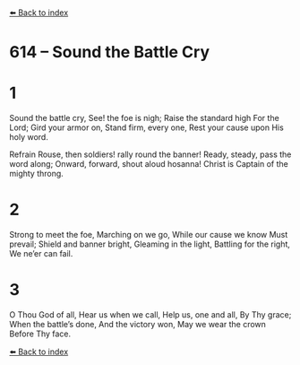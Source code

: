 [⬅️ Back to index](../README.md)

# 614 – Sound the Battle Cry


# 1
Sound the battle cry,
See! the foe is nigh;
Raise the standard high
For the Lord;
Gird your armor on,
Stand firm, every one,
Rest your cause upon His holy word.

Refrain
Rouse, then soldiers!
rally round the banner!
Ready, steady, pass the word along;
Onward, forward, shout aloud hosanna!
Christ is Captain of the mighty throng.

# 2
Strong to meet the foe,
Marching on we go,
While our cause we know
Must prevail;
Shield and banner bright,
Gleaming in the light,
Battling for the right,
We ne’er can fail.

# 3
O Thou God of all,
Hear us when we call,
Help us, one and all,
By Thy grace;
When the battle’s done,
And the victory won,
May we wear the crown
Before Thy face.

[⬅️ Back to index](../README.md)
